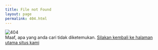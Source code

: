 ```yaml
---
title: File not Found
layout: page
permalink: 404.html
---
```

<div class="row">
    <div class="col-12 col-center">
    <img src="https://res.cloudinary.com/sr168/image/upload/v1595219694/Kia/static/404.jpg" alt="404">
    </div>
    <div class="col-12 col-center">
        Maaf, apa yang anda cari tidak diketemukan. 
        <a href="{{ config.url }}">Silakan kembali ke halaman utama situs kami</a>
    </div>
</div>